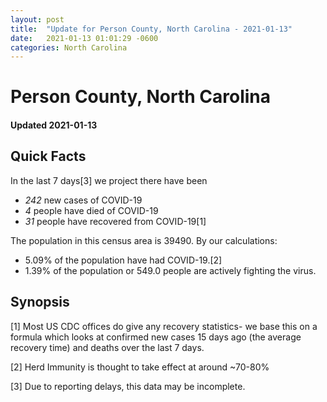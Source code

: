 ```yaml
---
layout: post
title:  "Update for Person County, North Carolina - 2021-01-13"
date:   2021-01-13 01:01:29 -0600
categories: North Carolina
---
```


# Person County, North Carolina
#### Updated 2021-01-13

## Quick Facts

In the last 7 days[3] we project there have been
- *242* new cases of COVID-19
- *4* people have died of COVID-19
- *31* people have recovered from COVID-19[1]

The population in this census area is 39490. By our calculations:
- 5.09% of the population have had COVID-19.[2]
- 1.39% of the population or 549.0 people are actively fighting the virus.

## Synopsis




[1] Most US CDC offices do give any recovery statistics- we base this on a formula which looks at confirmed new cases
15 days ago (the average recovery time) and deaths over the last 7 days.

[2] Herd Immunity is thought to take effect at around ~70-80%

[3] Due to reporting delays, this data may be incomplete.
 
    